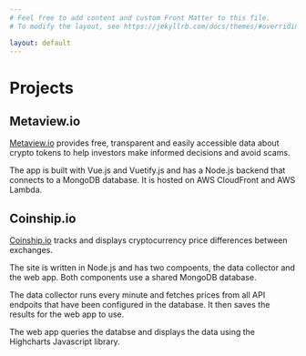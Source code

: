 ```yaml
---
# Feel free to add content and custom Front Matter to this file.
# To modify the layout, see https://jekyllrb.com/docs/themes/#overriding-theme-defaults

layout: default
---
```


# Projects

## Metaview.io

[Metaview.io](https://metaview.io/) provides free, transparent and easily accessible data about crypto tokens to help investors make informed decisions and avoid scams.

The app is built with Vue.js and Vuetify.js and has a Node.js backend that connects to a MongoDB database. It is hosted on AWS CloudFront and AWS Lambda.

## Coinship.io

[Coinship.io](https://coinship.io/) tracks and displays cryptocurrency price differences between exchanges.

The site is written in Node.js and has two compoents, the data collector and the web app. Both components use a shared MongoDB database.

The data collector runs every minute and fetches prices from all API endpoits that have been configured in the database. It then saves the results for the web app to use.

The web app queries the databse and displays the data using the Highcharts Javascript library.
